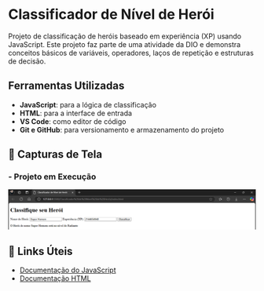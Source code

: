 # Classificador de Nível de Herói

Projeto de classificação de heróis baseado em experiência (XP) usando JavaScript. Este projeto faz parte de uma atividade da DIO e demonstra conceitos básicos de variáveis, operadores, laços de repetição e estruturas de decisão.

## Ferramentas Utilizadas
- **JavaScript**: para a lógica de classificação
- **HTML**: para a interface de entrada
- **VS Code**: como editor de código
- **Git e GitHub**: para versionamento e armazenamento do projeto

## 🎥 Capturas de Tela

### - Projeto em Execução
![Execução](https://github.com/AraujoTech1/classificador-de-heroi/blob/main/Projeto-Heroi/execu%C3%A7%C3%A3o.png.png)

## 🔗 Links Úteis

- [Documentação do JavaScript](https://developer.mozilla.org/pt-BR/docs/Web/JavaScript)
- [Documentação HTML](https://developer.mozilla.org/pt-BR/docs/Web/HTML)

